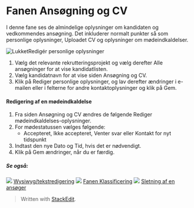 # Fanen Ansøgning og CV

I denne fane ses de almindelige oplysninger om kandidaten og vedkommendes ansøgning. Det inkluderer normalt punkter så som personlige oplysninger, Uploadet CV og oplysninger om mødeindkaldelser.

![Lukket](../Skins/Default/Stylesheets/Images/transparent.gif)Redigér personlige oplysninger

1.  Vælg det relevante rekrutteringsprojekt og vælg derefter  Alle ansøgninger  for at vise kandidatlisten.
2.  Vælg kandidatnavn for at vise siden  Ansøgning og CV.
3.  Klik på  Rediger personlige oplysninger, og lav derefter ændringer i e-mailen eller i felterne for andre kontaktoplysninger og klik på  Gem.

#### Redigering af en mødeindkaldelse

1.  Fra siden  Ansøgning og CV  ændres de følgende  Rediger mødeindkaldelses-oplysninger.
2.  For mødestatussen vælges følgende:
    -   Accepteret,  Ikke accepteret,  Venter svar  eller  Kontakt for nyt tidspunkt
3.  Indtast den nye  Dato  og  Tid, hvis det er nødvendigt.
4.  Klik på  Gem ændringer, når du er færdig.

##### Se også:

![](../Resources/Images/icon-document-link.png)  [Wysiwyg/tekstredigering](wysiwyg_text_editor.htm)
![](../Resources/Images/icon-document-link.png)  [Fanen Klassificering](classification_tab.htm)
![](../Resources/Images/icon-document-link.png)  [Sletning af en ansøger](deleting_an_applicant.htm)


> Written with [StackEdit](https://stackedit.io/).
<!--stackedit_data:
eyJoaXN0b3J5IjpbLTkxMjc4MzQwNF19
-->